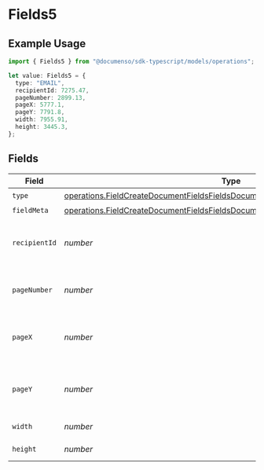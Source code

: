 # Fields5

## Example Usage

```typescript
import { Fields5 } from "@documenso/sdk-typescript/models/operations";

let value: Fields5 = {
  type: "EMAIL",
  recipientId: 7275.47,
  pageNumber: 2899.13,
  pageX: 5777.1,
  pageY: 7791.8,
  width: 7955.91,
  height: 3445.3,
};
```

## Fields

| Field                                                                                                                                                                                | Type                                                                                                                                                                                 | Required                                                                                                                                                                             | Description                                                                                                                                                                          |
| ------------------------------------------------------------------------------------------------------------------------------------------------------------------------------------ | ------------------------------------------------------------------------------------------------------------------------------------------------------------------------------------ | ------------------------------------------------------------------------------------------------------------------------------------------------------------------------------------ | ------------------------------------------------------------------------------------------------------------------------------------------------------------------------------------ |
| `type`                                                                                                                                                                               | [operations.FieldCreateDocumentFieldsFieldsDocumentsFieldsRequestRequestBody5Type](../../models/operations/fieldcreatedocumentfieldsfieldsdocumentsfieldsrequestrequestbody5type.md) | :heavy_check_mark:                                                                                                                                                                   | N/A                                                                                                                                                                                  |
| `fieldMeta`                                                                                                                                                                          | [operations.FieldCreateDocumentFieldsFieldsDocumentsFieldsRequestFieldMeta](../../models/operations/fieldcreatedocumentfieldsfieldsdocumentsfieldsrequestfieldmeta.md)               | :heavy_minus_sign:                                                                                                                                                                   | N/A                                                                                                                                                                                  |
| `recipientId`                                                                                                                                                                        | *number*                                                                                                                                                                             | :heavy_check_mark:                                                                                                                                                                   | The ID of the recipient to create the field for.                                                                                                                                     |
| `pageNumber`                                                                                                                                                                         | *number*                                                                                                                                                                             | :heavy_check_mark:                                                                                                                                                                   | The page number the field will be on.                                                                                                                                                |
| `pageX`                                                                                                                                                                              | *number*                                                                                                                                                                             | :heavy_check_mark:                                                                                                                                                                   | The X coordinate of where the field will be placed.                                                                                                                                  |
| `pageY`                                                                                                                                                                              | *number*                                                                                                                                                                             | :heavy_check_mark:                                                                                                                                                                   | The Y coordinate of where the field will be placed.                                                                                                                                  |
| `width`                                                                                                                                                                              | *number*                                                                                                                                                                             | :heavy_check_mark:                                                                                                                                                                   | The width of the field.                                                                                                                                                              |
| `height`                                                                                                                                                                             | *number*                                                                                                                                                                             | :heavy_check_mark:                                                                                                                                                                   | The height of the field.                                                                                                                                                             |